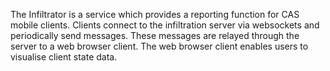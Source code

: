 The Infiltrator is a service which provides a reporting function for CAS mobile clients. Clients connect to the infiltration server via websockets and periodically send messages. These messages are relayed through the server to a web browser client. The web browser client enables users to visualise client state data.